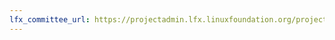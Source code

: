 ```yaml
---
lfx_committee_url: https://projectadmin.lfx.linuxfoundation.org/project/a09410000182dD2AAI/collaboration/committees/bd97129e-42bd-4b18-a8af-88d1e513e994
---
```


<style>
.company, .role {
    font-size: smaller;
}
.title {
    display: none !important;
}
</style>
